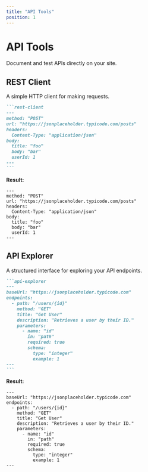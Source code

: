 ```yaml
---
title: "API Tools"
position: 1
---
```


# API Tools

Document and test APIs directly on your site.

## REST Client

A simple HTTP client for making requests.

````markdown
```rest-client
---
method: "POST"
url: "https://jsonplaceholder.typicode.com/posts"
headers:
  Content-Type: "application/json"
body:
  title: "foo"
  body: "bar"
  userId: 1
---
```
````
**Result:**
```rest-client
---
method: "POST"
url: "https://jsonplaceholder.typicode.com/posts"
headers:
  Content-Type: "application/json"
body:
  title: "foo"
  body: "bar"
  userId: 1
---
```

## API Explorer

A structured interface for exploring your API endpoints.

````markdown
```api-explorer
---
baseUrl: "https://jsonplaceholder.typicode.com"
endpoints:
  - path: "/users/{id}"
    method: "GET"
    title: "Get User"
    description: "Retrieves a user by their ID."
    parameters:
      - name: "id"
        in: "path"
        required: true
        schema:
          type: "integer"
          example: 1
---
```
````
**Result:**
```api-explorer
---
baseUrl: "https://jsonplaceholder.typicode.com"
endpoints:
  - path: "/users/{id}"
    method: "GET"
    title: "Get User"
    description: "Retrieves a user by their ID."
    parameters:
      - name: "id"
        in: "path"
        required: true
        schema:
          type: "integer"
          example: 1
---
```
